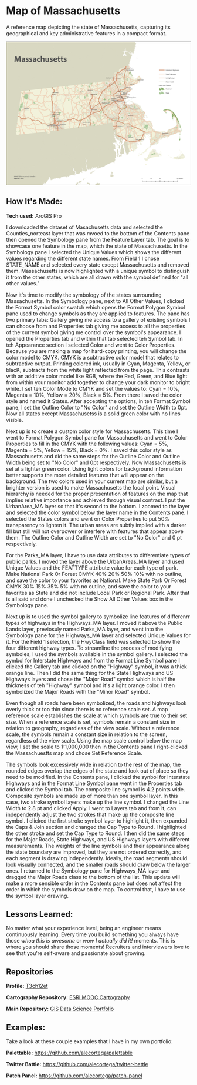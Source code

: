 # Map of Massachusetts
A reference map depicting the state of Massachusetts, capturing its geographical and key administrative features in a compact format.

<img src="./MapOfMassachusetts.png" img alt = "Massachusetts Map"/>

## How It's Made:

**Tech used:** ArcGIS Pro

I downloaded the dataset of Masachusetts data and selected the Counties_norteast layer that was mvoed to the bottom of the Contents pane then opened the Symbology pane from the Feature Layer tab. The goal is to showcase one feature in the map, which the state of Massachusetts. In the Symbology pane I selected the Unique Values which shows the different values regarding the different state names. From Field 1 I chose STATE_NAME and selected every state except Massachusetts and removed them. Massachusetts is now highlighted with a unique symbol to distinguish it from the other states, which are all drawn with the symbol defined for "all other values."

Now it's time to modify the symbology of the states surrounding Massachusetts. In the Symbology pane, next to All Other Values, I clicked the Format Symbol color swatch which opens the Format Polygon Symbol pane used to change symbols as they are applied to features. The pane has two primary tabs: Gallery giving me access to a gallery of existing symbols I can choose from and Properties tab giving me access to all the properties of the current symbol giving me control over the symbol's appearance. I opened the Properties tab and within that tab selected teh Symbol tab. In teh Appearance section I selected Color and went to Color Properties. Because you are making a map for hard-copy printing, you will change the color model to CMYK. CMYK is a subtractive color model that relates to subtractive output. Printing colored ink, usually in Cyan, Magenta, Yellow, or blacK, subtracts from the white light reflected from the page. This contrasts with an additive color model like RGB, where the Red, Green, and Blue light from within your monitor add together to change your dark monitor to bright white. I set teh Color Mode to CMYK and set the values to: Cyan = 10%, Magenta = 10%, Yellow = 20%, Black = 5%. From there I saved the color style and named it States. After accepting the options, in teh Format Symbol pane, I set the Outline Color to "No Color" and set the Outline Width to 0pt. Now all states except Massachusetss is a solid green color with no lines visible.

Next up is to create a custom color style for Massachusetts. This time I went to Format Polygon Symbol pane for Massachusetts and went to Color Properties to fill in the CMYK with the following values: Cyan = 5%, Magenta = 5%, Yellow = 15%, Black = 0%. I saved this color style as Massachusetts and did the same steps for the Outline Color and Outline WIdth being set to "No Color" and 0pt respectively. Now Massachusetts is set at a lighter green color. Using light colors for background information better supports the more detailed features that will appear on the background. The two colors used in your current map are similar, but a brighter version is used to make Massachusetts the focal point. Visual hierarchy is needed for the proper presentation of features on the map that implies relative importance and achieved through visual contrast. I put the UrbanArea_MA layer so that it's second to the bottom. I zoomed to the layer and selected the color symbol below the layer name in the Contents pane. I selected the States colors and went on Color Properties to put 50% transparency to lighten it. The urban areas are subtly implied with a darker fill but still will not overpower or interfere with features that appear above them. The Outline Color and Outline Width are set to "No Color" and 0 pt respectively.

For the Parks_MA layer, I have to use data attributes to differentiate types of public parks. I moved the layer above the UrbanAreas_MA layer and used Unique Values and the FEATTYPE attribute value for each type of park. Make National Park Or Forest CMYK 40% 20% 50% 10% with no outline, and save the color to your favorites as National. Make State Park Or Forest CMYK 30% 15% 35% 5% with no outline, and save the color to your favorites as State and did not include Local Park or Regional Park. After that is all said and done I unchecked the Show All Other Values box in the Symbology pane. 

Next up is to used the symbol gallery to symbolize line features of differenrr types of highways in the Highways_MA layer. I moved it above the Public Lands layer, previosuly named Parks_MA layer, and went into the Symbology pane for the Highways_MA layer and selected Unique Values for it. For the Field 1 selection, the HwyClass field was selected to show the four different highway types. To streamline the process of modifying symboles, I used the symbols available in the symbol gallery. I selected the symbol for Interstate Highways and from the Format Line Symbol pane I clicked the Gallery tab and clicked on the "Highway" symbol, it was a thick orange line. Then I did the same thing for the State Highways and US Highways layers and chose the "Major Road" symbol which is half the thickness of teh "Highway" symbol and it's a light orange color. I then symbolized the Major Roads with the "Minor Road" symbol. 

Even though all roads have been symbolized, the roads and highways look overly thick or too thin since there is no reference scale set. A map reference scale establishes the scale at which symbols are true to their set size. When a reference scale is set, symbols remain a constant size in relation to geography, regardless of the view scale. Without a reference scale, the symbols remain a constant size in relation to the screen, regardless of the view scale. Using the map scale control below the map view, I set the scale to 1:1,000,000 then in the Contents pane I right-clicked the Massachuestts map and chose Set Reference Scale.

The symbols look excessively wide in relation to the rest of the map, the rounded edges overlap the edges of the state and look out of place so they need to be modified. In the Contents pane, I clicked the synbol for Interstate Highways and in the Format Line Symbol pane went in the Properties tab and clicked the Symbol tab. The composite line symbol is 4.2 points wide. Composite symbols are made up of more than one symbol layer. In this case, two stroke symbol layers make up the line symbol. I changed the Line Width to 2.8 pt and clicked Apply. I went to Layers tab and from it, can independently adjust the two strokes that make up the composite line symbol. I clicked the first stroke symbol layer to highlight it, then expanded the Caps & Join section and changed the Cap Type to Round. I highlighted the other stroke and set the Cap Type to Round. I then did the same steps for the Major Roads, State Highways, and US Highways layers with different measurements. The weights of the line symbols and their appearance along the state boundary are improved, but they are not ordered correctly, and each segment is drawing independently. Ideally, the road segments should look visually connected, and the smaller roads should draw below the larger ones. I returned to the Symbology pane for Highways_MA layer and dragged the Major Roads class to the bottom of the list. This update will make a more sensible order in the Contents pane but does not affect the order in which the symbols draw on the map. To control that, I have to use the symbol layer drawing.



## Lessons Learned:

No matter what your experience level, being an engineer means continuously learning. Every time you build something you always have those *whoa this is awesome* or *wow I actually did it!* moments. This is where you should share those moments! Recruiters and interviewers love to see that you're self-aware and passionate about growing.

## Repositories
**Profile:** [T3ch12et](https://github.com/T3ch12et)

**Cartography Repository:** [ESRI MOOC Cartography](https://github.com/T3ch12et/GIS-Data-Science-Portfolio/tree/main/ESRI-MOOC-Cartography)

**Main Repository:** [GIS Data Science Portfolio](https://github.com/T3ch12et/GIS-Data-Science-Portfolio)

## Examples:
Take a look at these couple examples that I have in my own portfolio:

**Palettable:** https://github.com/alecortega/palettable

**Twitter Battle:** https://github.com/alecortega/twitter-battle

**Patch Panel:** https://github.com/alecortega/patch-panel
